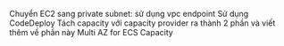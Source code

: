 Chuyển EC2 sang private subnet: sử dụng vpc endpoint
Sử dụng CodeDeploy
Tách capacity với capacity provider ra thành 2 phần và viết thêm về phần này
Multi AZ for ECS Capacity